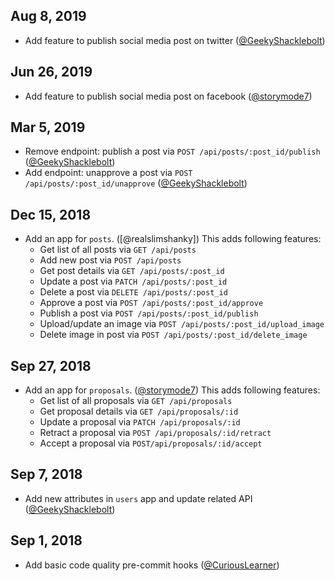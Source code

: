 <style>
    .container h1{font-size: 1.5em; }
    .container h2{font-size: 1.2em; }
    .container hr{margin-top: 5px; }
</style>

## Aug 8, 2019

- Add feature to publish social media post on twitter ([@GeekyShacklebolt])

## Jun 26, 2019

- Add feature to publish social media post on facebook ([@storymode7])

## Mar 5, 2019

- Remove endpoint: publish a post via `POST /api/posts/:post_id/publish` ([@GeekyShacklebolt])
- Add endpoint: unapprove a post via `POST /api/posts/:post_id/unapprove` ([@GeekyShacklebolt])

## Dec 15, 2018
- Add an app for `posts`. ([@realslimshanky])
  This adds following features:
  - Get list of all posts via `GET /api/posts`
  - Add new post via `POST /api/posts`
  - Get post details via `GET /api/posts/:post_id`
  - Update a post via `PATCH /api/posts/:post_id`
  - Delete a post via `DELETE /api/posts/:post_id`
  - Approve a post via `POST /api/posts/:post_id/approve`
  - Publish a post via `POST /api/posts/:post_id/publish`
  - Upload/update an image via `POST /api/posts/:post_id/upload_image`
  - Delete image in post via `POST /api/posts/:post_id/delete_image`

## Sep 27, 2018

- Add an app for `proposals`. ([@storymode7])
  This adds following features:
  - Get list of all proposals via `GET /api/proposals`
  - Get proposal details via `GET /api/proposals/:id`
  - Update a proposal via `PATCH /api/proposals/:id`
  - Retract a proposal via `POST /api/proposals/:id/retract`
  - Accept a proposal via `POST/api/proposals/:id/accept`

## Sep 7, 2018

- Add new attributes in `users` app and update related API ([@GeekyShacklebolt])

## Sep 1, 2018

- Add basic code quality pre-commit hooks ([@CuriousLearner])

[@CuriousLearner]: https://github.com/CuriousLearner
[@GeekyShacklebolt]: https://github.com/GeekyShacklebolt
[@storymode7]: https://github.com/storymode7
